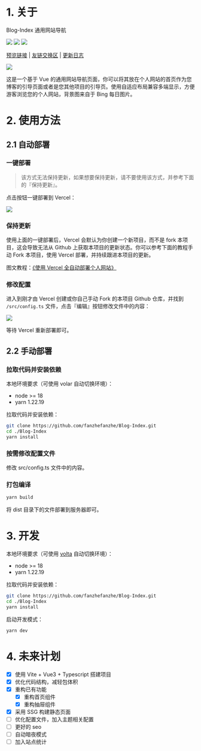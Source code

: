 # 1. 关于

Blog-Index 通用网站导航

![](https://img.shields.io/badge/Base-Vue3-brightgreen.svg)
![](https://img.shields.io/badge/Build-Vite-orange.svg)
![](https://img.shields.io/badge/Installer-Yarn-blue.svg)

[预览链接](https://blog-index.esunr.xyz) | [友链交换区](https://github.com/fanzhefanzhe/Blog-Index/issues/53) | [更新日志](./CHANGELOG.md)

![](./demo/show.png)

这是一个基于 Vue 的通用网站导航页面，你可以将其放在个人网站的首页作为您博客的引导页面或者是您其他项目的引导页。使用自适应布局兼容多端显示，方便游客浏览您的个人网站，背景图来自于 Bing 每日图片。

# 2. 使用方法

## 2.1 自动部署

### 一键部署

> 该方式无法保持更新，如果想要保持更新，请不要使用该方式，并参考下面的『保持更新』。

点击按钮一键部署到 Vercel：

[![](https://vercel.com/button)](https://vercel.com/new/clone?repository-url=https%3A%2F%2Fgithub.com%2FEsunR%2FBlog-Index&repository-name=Blog-Index)

### 保持更新

使用上面的一键部署后，Vercel 会默认为你创建一个新项目，而不是 fork 本项目，这会导致无法从 Github 上获取本项目的更新状态。你可以参考下面的教程手动 Fork 本项目，使用 Vercel 部署，并持续跟进本项目的更新。

图文教程：[《使用 Vercel 全自动部署个人网站》](https://blog.esunr.xyz/2022/07/0cce6064286a.html)

### 修改配置

进入到刚才由 Vercel 创建或你自己手动 Fork 的本项目 Github 仓库，并找到 `/src/config.ts` 文件，点击『编辑』按钮修改文件中的内容：

![](https://esunr-image-bed.oss-cn-beijing.aliyuncs.com/picgo/202311031523211.png)

等待 Vercel 重新部署即可。

## 2.2 手动部署

### 拉取代码并安装依赖

本地环境要求（可使用 volar 自动切换环境）：

- node >= 18
- yarn 1.22.19

拉取代码并安装依赖：

```sh
git clone https://github.com/fanzhefanzhe/Blog-Index.git
cd ./Blog-Index
yarn install
```

### 按需修改配置文件

修改 src/config.ts 文件中的内容。

### 打包编译

```sh
yarn build
```

将 dist 目录下的文件部署到服务器即可。

# 3. 开发

本地环境要求（可使用 [volta](https://blog.esunr.site/2023/07/d99593770741.html) 自动切换环境）：

- node >= 18
- yarn 1.22.19

拉取代码并安装依赖：

```sh
git clone https://github.com/fanzhefanzhe/Blog-Index.git
cd ./Blog-Index
yarn install
```

启动开发模式：

```sh
yarn dev
```

# 4. 未来计划

- [x] 使用 Vite + Vue3 + Typescript 搭建项目
- [x] 优化代码结构，减轻包体积
- [x] 重构已有功能
  - [x] 重构首页组件
  - [x] 重构抽屉组件
- [x] 采用 SSG 构建静态页面
- [ ] 优化配置文件，加入主题相关配置
- [ ] 更好的 seo
- [ ] 自动暗夜模式
- [ ] 加入站点统计
